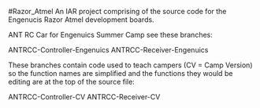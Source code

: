 #Razor_Atmel
An IAR project comprising of the source code for the Engenucis Razor Atmel development boards.


ANT RC Car for Engenuics Summer Camp see these branches:

ANTRCC-Controller-Engenuics
ANTRCC-Receiver-Engenuics

These branches contain code used to teach campers (CV = Camp Version) so the function names are simplified
and the functions they would be editing are at the top of the source file:

ANTRCC-Controller-CV
ANTRCC-Receiver-CV

